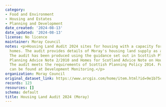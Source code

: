 ```yaml
---
category:
- Food and Environment
- Housing and Estates
- Planning and Development
date_created: '2024-08-13'
date_updated: '2024-08-13'
license: No licence
maintainer: Moray Council
notes: <p>Housing Land Audit 2024 sites for housing with a capacity for 4 or more
  homes. The audit provides details of Moray's housing land supply as at March 2024.
  The audit has been produced using the guidance set out in Scottish Planning Policy,
  Planning Advice Note 2/2010 and Homes for Scotland Advice Note on Housing Land Audits.
  The audit meets the requirements of Scottish Planning Policy 2014. Further information
  can be found at Development Monitoring.</p>
organization: Moray Council
original_dataset_link: https://www.arcgis.com/home/item.html?id=9e1b75cbcfe84cdd8f10273df46822d2
records: 123
resources: []
schema: default
title: Housing Land Audit 2024 (Moray)
---
```

